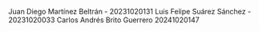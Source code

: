 Juan Diego Martínez Beltrán - 20231020131
Luis Felipe Suárez Sánchez - 20231020033
Carlos Andrés Brito Guerrero 20241020147
